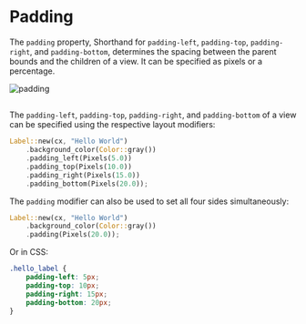 # Padding

The `padding` property, Shorthand for `padding-left`, `padding-top`, `padding-right`, and `padding-bottom`, determines the spacing between the parent bounds and the children of a view. It can be specified as pixels or a percentage.

![padding](../layout/images/padding.svg)

## 

The `padding-left`, `padding-top`, `padding-right`, and `padding-bottom` of a view can be specified using the respective layout modifiers:

```rust
Label::new(cx, "Hello World")
    .background_color(Color::gray())
    .padding_left(Pixels(5.0))
    .padding_top(Pixels(10.0))
    .padding_right(Pixels(15.0))
    .padding_bottom(Pixels(20.0));
```

The `padding` modifier can also be used to set all four sides simultaneously:

```rust
Label::new(cx, "Hello World")
    .background_color(Color::gray())
    .padding(Pixels(20.0));
```

Or in CSS:

```css
.hello_label {
    padding-left: 5px;
    padding-top: 10px;
    padding-right: 15px;
    padding-bottom: 20px;
}
```